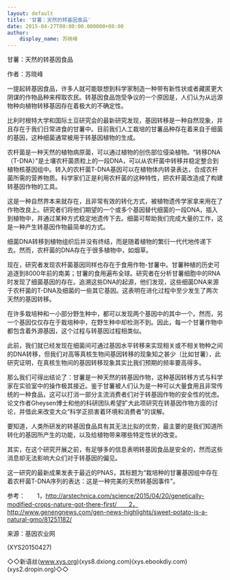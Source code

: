 ```yaml
---
layout: default
title: '甘薯：天然的转基因食品'
date: 2015-04-27T00:00:00.000000+08:00
author:
    display_name: 苏晓峰
---
```


甘薯：天然的转基因食品

作者：苏晓峰

一提起转基因食品，许多人就可能联想到科学家制造一种带有新性状或者藏匿更大阴谋的作物品种来榨取农民。转基因食品饱受争议的一个原因是，人们认为从远源物种向植物转移基因存在着极大的不确定性。

比利时根特大学和国际土豆研究会的最新研究发现，基因转移是一种自然现象，并且存在于我们日常进食的甘薯中。目前我们人工栽培的甘薯品种存在着来自于细菌的基因，这种细菌通常被用于转基因植物的生成。

农杆菌是一种天然的植物病原菌，可以通过植物的创伤部位侵染植物。“转移DNA（T-DNA）”是土壤农杆菌质粒上的一段DNA，可以从农杆菌中转移并稳定整合到植物核基因组中。转入的农杆菌T-DNA基因可以在植物体内转录表达，合成农杆菌所需的营养物质。科学家们正是利用农杆菌的这种特性，把农杆菌改造成了构建转基因作物的工具。

这是一种自然界本来就存在，且非常有效的转化方式，被植物遗传学家拿来用在了作物改良上。研究者们将他们期望的一个或多个基因替代细菌的一段DNA，插入到植物中，并通过某种方式稳定地遗传下去。细菌可帮助我们完成大量的工作，这是一种产生转基因作物最简单的方式。

细菌DNA转移到植物组织后并没有终结，而是随着植物的繁衍一代代地传递下去。然而，农杆菌的DNA存在于很多植物中，如烟草。

现在，研究者发现农杆菌基因同样也存在于食用作物-甘薯中。甘薯种植的历史可追逐到8000年前的南美；甘薯的食用遍布全球。研究者在分析甘薯细胞中的RNA时发现了细菌基因的存在。追溯这些DNA的起源，他们发现，这些细菌DNA来源于农杆菌的T-DNA及细菌的一些其它基因。这表明在进化过程中至少发生了两次天然的基因转移。

在许多栽培种和一小部分野生种中，都可以发现两个基因中的其中一个。然而，另一个基因仅仅存在于栽培种中，在野生种中却检测不到。因此，每一个甘薯作物中都包含着外源基因，这个过程与转基因过程相类似。

此前，我们就已经发现在细菌间可通过基因水平转移来实现相关或不相关物种之间的DNA转移，但我们对高等真核生物间基因转移的现象知之甚少（比如甘薯），此研究证明，在真核生物间的基因转移现象其实比我们预期的频率要高得多。

那么我们可得出结论了：甘薯是一种天然的转基因作物，这种基因转移方式与科学家在实验室中的操作极其接近。鉴于甘薯被人们认为是一种可以大量食用且非常传统的一种食品，这可以打消一部分主流消费者们对于转基因作物的安全性的忧虑。论文作者Gheysen博士和他的科研团队希望扩大此项研究在转基因作物方面的讨论，并借此来改变大众“科学正损害着环境和消费者”的误解。

要知道，人类所研发的转基因食品具有其无法比拟的优势，最主要的是我们知道所转化的基因所产生的功能，以及给植物带来哪些特定性状的改变。

其实，在这个研究开展之前，有足够多的信息表明转基因食品是安全的，然而这些消息却无法影响大众们对于转基因的偏见。

这一研究的最新成果发表于最近的PNAS，其标题为“栽培种的甘薯基因组中存在着农杆菌T-DNA序列的表达：这是一种完美的天然转基因事件”。

参考：　　1，http://arstechnica.com/science/2015/04/20/genetically-modified-crops-nature-got-there-first/　　2，http://www.genengnews.com/gen-news-highlights/sweet-potato-is-a-natural-gmo/81251182/

来源：基因农业网

(XYS20150427)

◇◇新语丝(www.xys.org)(xys8.dxiong.com)(xys.ebookdiy.com)(xys2.dropin.org)◇◇

